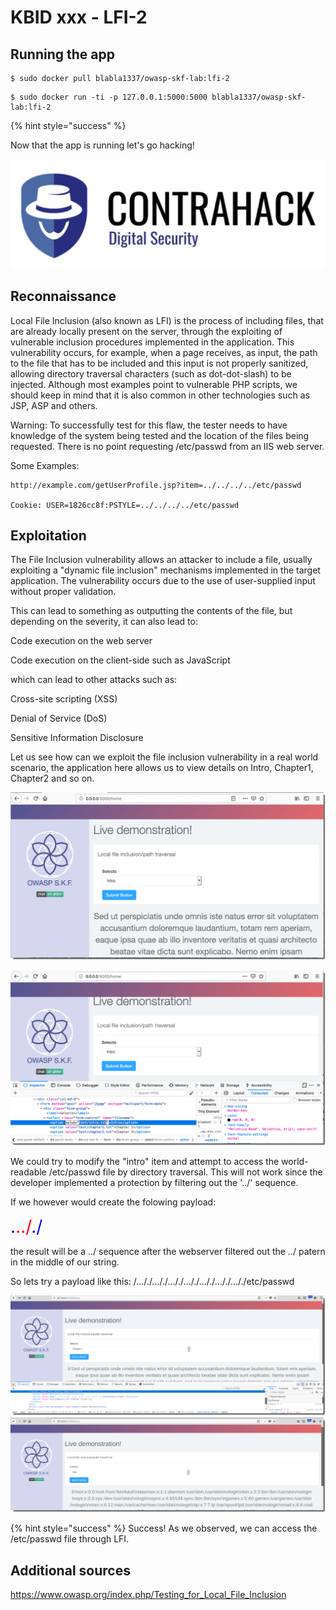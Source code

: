 # KBID xxx - LFI-2


## Running the app


```text
$ sudo docker pull blabla1337/owasp-skf-lab:lfi-2
```

```text
$ sudo docker run -ti -p 127.0.0.1:5000:5000 blabla1337/owasp-skf-lab:lfi-2
```

{% hint style="success" %}

Now that the app is running let's go hacking! 

![Docker image and write-up thanks to Contrahack.io !](.gitbook/assets/screen-shot-2019-03-04-at-21.33.32.png)

## Reconnaissance

Local File Inclusion (also known as LFI) is the process of including files, that are already locally present on the server, through the exploiting of vulnerable inclusion procedures implemented in the application. This vulnerability occurs, for example, when a page receives, as input, the path to the file that has to be included and this input is not properly sanitized, allowing directory traversal characters (such as dot-dot-slash) to be injected. Although most examples point to vulnerable PHP scripts, we should keep in mind that it is also common in other technologies such as JSP, ASP and others.

Warning: To successfully test for this flaw, the tester needs to have knowledge of the system being tested and the location of the files being requested. There is no point requesting /etc/passwd from an IIS web server.

Some Examples:

```text
http://example.com/getUserProfile.jsp?item=../../../../etc/passwd

Cookie: USER=1826cc8f:PSTYLE=../../../../etc/passwd
```

## Exploitation

The File Inclusion vulnerability allows an attacker to include a file, usually exploiting a "dynamic file inclusion" mechanisms implemented in the target application. The vulnerability occurs due to the use of user-supplied input without proper validation.

This can lead to something as outputting the contents of the file, but depending on the severity, it can also lead to:

Code execution on the web server

Code execution on the client-side such as JavaScript 

which can lead to other attacks such as:

Cross-site scripting (XSS)

Denial of Service (DoS)

Sensitive Information Disclosure

Let us see how can we exploit the file inclusion vulnerability in a real world scenario, the application here allows us to view details on Intro, Chapter1, Chapter2 and so on.

![](.gitbook/assets/LFI-2_loadfile1.png)

![](.gitbook/assets/LFI-2_loadfile2.png)

We could try to modify the "intro" item and attempt to access the world-readable /etc/passwd file by directory traversal. This will not work since the developer implemented a protection by filtering out the '../' sequence.

If we however would create the folowing payload:

<span style="color:blue;font-size:200%;">.</span><span style="color:red;font-size:200%;">../</span><span style="color:blue;font-size:200%;">./</span>

the result will be a ../ sequence after the webserver filtered out the  ../ patern in the middle of our string.

So lets try a payload like this: /..././..././..././..././..././..././..././etc/passwd

![](.gitbook/assets/LFI-2_devtools.png)
![](.gitbook/assets/LFI-2_result.png)

{% hint style="success" %} Success! As we observed, we can access the /etc/passwd file through LFI.

## Additional sources

https://www.owasp.org/index.php/Testing_for_Local_File_Inclusion 
